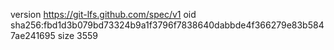 version https://git-lfs.github.com/spec/v1
oid sha256:fbd1d3b079bd73324b9a1f3796f7838640dabbde4f366279e83b5847ae241695
size 3559
